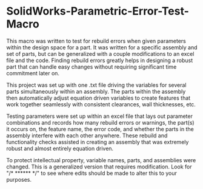 # SolidWorks-Parametric-Error-Test-Macro
This macro was written to test for rebuild errors when given parameters within the design space for a part. It was written for a specific assembly and set of parts, but can be generalized with a couple modifications to an excel file and the code. Finding rebuild errors greatly helps in designing a robust part that can handle easy changes without requiring significant time commitment later on.

This project was set up with one .txt file driving the variables for several parts simultaneously within an assembly. The parts within the assembly then automatically adjust equation driven variables to create features that work together seamlessly with consistent clearances, wall thicknesses, etc. 

Testing parameters were set up within an excel file that lays out parameter combinations and records how many rebuild errors or warnings, the part(s) it occurs on, the feature name, the error code, and whether the parts in the assembly interfere with each other anywhere. These rebuild and functionality checks assisted in creating an assembly that was extremely robust and almost entirely equation driven. 

To protect intellectual property, variable names, parts, and assemblies were changed. This is a generalized version that requires modification. Look for "/* ****** */" to see where edits should be made to alter this to your purposes.  
